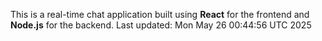 This is a real-time chat application built using **React** for the frontend and **Node.js** for the backend.
Last updated: Mon May 26 00:44:56 UTC 2025
